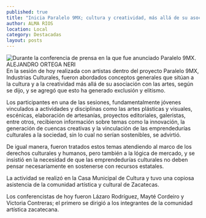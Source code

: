 ```yaml
---
published: true
title: "Inicia Paralelo 9MX; cultura y creatividad, más allá de su asociación con las artes, comentan"
author: ALMA RIOS
location: Local
category: Destacadas
layout: posts
---
```


![Durante la conferencia de prensa en la que fue anunciado Paralelo 9MX. ALEJANDRO ORTEGA NERI](http://i.imgur.com/6KAoveem.jpg)En la sesión de hoy realizada con artistas dentro del proyecto Paralelo 9MX, Industrias Culturales, fueron abordados conceptos generales que sitúan a la cultura y a la creatividad más allá de su asociación con las artes, según se dijo, y se agregó que esto ha generado exclusión y elitismo. 

Los participantes en una de las sesiones, fundamentalmente jóvenes vinculados a actividades y disciplinas como las artes plásticas y visuales, escénicas, elaboración de artesanías, proyectos editoriales, galeristas, entre otros, recibieron información sobre temas como la innovación, la generación de cuencas creativas y la vinculación de las emprendedurías culturales a la sociedad, sin lo cual no serían sostenibles, se advirtió. 

De igual manera, fueron tratados estos temas atendiendo al marco de los derechos culturales y humanos, pero también a la lógica de mercado, y se insistió en la necesidad de que las emprendedurías culturales no deben pensar necesariamente en sostenerse con recursos estatales.

La actividad se realizó en la Casa Municipal de Cultura y tuvo una copiosa asistencia de la comunidad artística y cultural de Zacatecas.

Los conferencistas de hoy fueron Lázaro Rodríguez, Mayté Cordeiro y Victoria Contreras; el primero se dirigió a los integrantes de la comunidad artística zacatecana.
